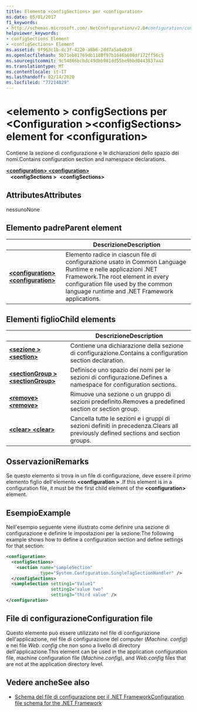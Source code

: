 ```yaml
---
title: Elemento <configSections> per <configuration>
ms.date: 05/01/2017
f1_keywords:
- http://schemas.microsoft.com/.NetConfiguration/v2.0#configuration/configSections
helpviewer_keywords:
- configSections Element
- <configSections> Element
ms.assetid: 9f963c1b-dc3f-4220-a8b6-2dd7a5a8e039
ms.openlocfilehash: 5b71eb81769db1188f97b1646a608df172ff56c5
ms.sourcegitcommit: 9c54866bcbdc49dbb981dd55be9bbd0443837aa2
ms.translationtype: MT
ms.contentlocale: it-IT
ms.lasthandoff: 02/14/2020
ms.locfileid: "77214829"
---
```

# <a name="configsections-element-for-configuration"></a><span data-ttu-id="44140-102">\<elemento > configSections per \<Configuration ></span><span class="sxs-lookup"><span data-stu-id="44140-102">\<configSections> element for \<configuration></span></span>

<span data-ttu-id="44140-103">Contiene la sezione di configurazione e le dichiarazioni dello spazio dei nomi.</span><span class="sxs-lookup"><span data-stu-id="44140-103">Contains configuration section and namespace declarations.</span></span>

<span data-ttu-id="44140-104">[ **\<configuration>** ](configuration-element.md) </span><span class="sxs-lookup"><span data-stu-id="44140-104">[**\<configuration>**](configuration-element.md) </span></span>  
<span data-ttu-id="44140-105">&nbsp;&nbsp; **\<configSections >**</span><span class="sxs-lookup"><span data-stu-id="44140-105">&nbsp;&nbsp;**\<configSections>**</span></span>

## <a name="attributes"></a><span data-ttu-id="44140-106">Attributes</span><span class="sxs-lookup"><span data-stu-id="44140-106">Attributes</span></span>

<span data-ttu-id="44140-107">nessuno</span><span class="sxs-lookup"><span data-stu-id="44140-107">None</span></span>

## <a name="parent-element"></a><span data-ttu-id="44140-108">Elemento padre</span><span class="sxs-lookup"><span data-stu-id="44140-108">Parent element</span></span>

|     | <span data-ttu-id="44140-109">Descrizione</span><span class="sxs-lookup"><span data-stu-id="44140-109">Description</span></span> |
| --- | ----------- |
| [<span data-ttu-id="44140-110"> **\<configuration>** </span><span class="sxs-lookup"><span data-stu-id="44140-110">**\<configuration>**</span></span>](configuration-element.md) | <span data-ttu-id="44140-111">Elemento radice in ciascun file di configurazione usato in Common Language Runtime e nelle applicazioni .NET Framework.</span><span class="sxs-lookup"><span data-stu-id="44140-111">The root element in every configuration file used by the common language runtime and .NET Framework applications.</span></span> |

## <a name="child-elements"></a><span data-ttu-id="44140-112">Elementi figlio</span><span class="sxs-lookup"><span data-stu-id="44140-112">Child elements</span></span>

|     | <span data-ttu-id="44140-113">Descrizione</span><span class="sxs-lookup"><span data-stu-id="44140-113">Description</span></span> |
| --- | ----------- |
| [<span data-ttu-id="44140-114"> **\<sezione >** </span><span class="sxs-lookup"><span data-stu-id="44140-114">**\<section>**</span></span>](section-element.md) | <span data-ttu-id="44140-115">Contiene una dichiarazione della sezione di configurazione.</span><span class="sxs-lookup"><span data-stu-id="44140-115">Contains a configuration section declaration.</span></span> |
| [<span data-ttu-id="44140-116"> **\<sectionGroup >** </span><span class="sxs-lookup"><span data-stu-id="44140-116">**\<sectionGroup>**</span></span>](sectiongroup-element-for-configsections.md) | <span data-ttu-id="44140-117">Definisce uno spazio dei nomi per le sezioni di configurazione.</span><span class="sxs-lookup"><span data-stu-id="44140-117">Defines a namespace for configuration sections.</span></span> |
| [<span data-ttu-id="44140-118"> **\<remove>** </span><span class="sxs-lookup"><span data-stu-id="44140-118">**\<remove>**</span></span>](remove-element-for-configsections.md) | <span data-ttu-id="44140-119">Rimuove una sezione o un gruppo di sezioni predefinito.</span><span class="sxs-lookup"><span data-stu-id="44140-119">Removes a predefined section or section group.</span></span> |
| [<span data-ttu-id="44140-120"> **\<clear>** </span><span class="sxs-lookup"><span data-stu-id="44140-120">**\<clear>**</span></span>](clear-element-for-configsections.md) | <span data-ttu-id="44140-121">Cancella tutte le sezioni e i gruppi di sezioni definiti in precedenza.</span><span class="sxs-lookup"><span data-stu-id="44140-121">Clears all previously defined sections and section groups.</span></span> |

## <a name="remarks"></a><span data-ttu-id="44140-122">Osservazioni</span><span class="sxs-lookup"><span data-stu-id="44140-122">Remarks</span></span>

<span data-ttu-id="44140-123">Se questo elemento si trova in un file di configurazione, deve essere il primo elemento figlio dell'elemento **\<configuration >** .</span><span class="sxs-lookup"><span data-stu-id="44140-123">If this element is in a configuration file, it must be the first child element of the **\<configuration>** element.</span></span>

## <a name="example"></a><span data-ttu-id="44140-124">Esempio</span><span class="sxs-lookup"><span data-stu-id="44140-124">Example</span></span>

<span data-ttu-id="44140-125">Nell'esempio seguente viene illustrato come definire una sezione di configurazione e definire le impostazioni per la sezione:</span><span class="sxs-lookup"><span data-stu-id="44140-125">The following example shows how to define a configuration section and define settings for that section:</span></span>

```xml
<configuration>
  <configSections>
    <section name="sampleSection"
             type="System.Configuration.SingleTagSectionHandler" />
  </configSections>
  <sampleSection setting1="Value1" 
                 setting2="value two" 
                 setting3="third value" />
</configuration>
```

## <a name="configuration-file"></a><span data-ttu-id="44140-126">File di configurazione</span><span class="sxs-lookup"><span data-stu-id="44140-126">Configuration file</span></span>

<span data-ttu-id="44140-127">Questo elemento può essere utilizzato nel file di configurazione dell'applicazione, nel file di configurazione del computer (*Machine. config*) e nei file *Web. config* che non sono a livello di directory dell'applicazione.</span><span class="sxs-lookup"><span data-stu-id="44140-127">This element can be used in the application configuration file, machine configuration file (*Machine.config*), and *Web.config* files that are not at the application directory level.</span></span>

## <a name="see-also"></a><span data-ttu-id="44140-128">Vedere anche</span><span class="sxs-lookup"><span data-stu-id="44140-128">See also</span></span>

- [<span data-ttu-id="44140-129">Schema del file di configurazione per il .NET Framework</span><span class="sxs-lookup"><span data-stu-id="44140-129">Configuration file schema for the .NET Framework</span></span>](index.md)
